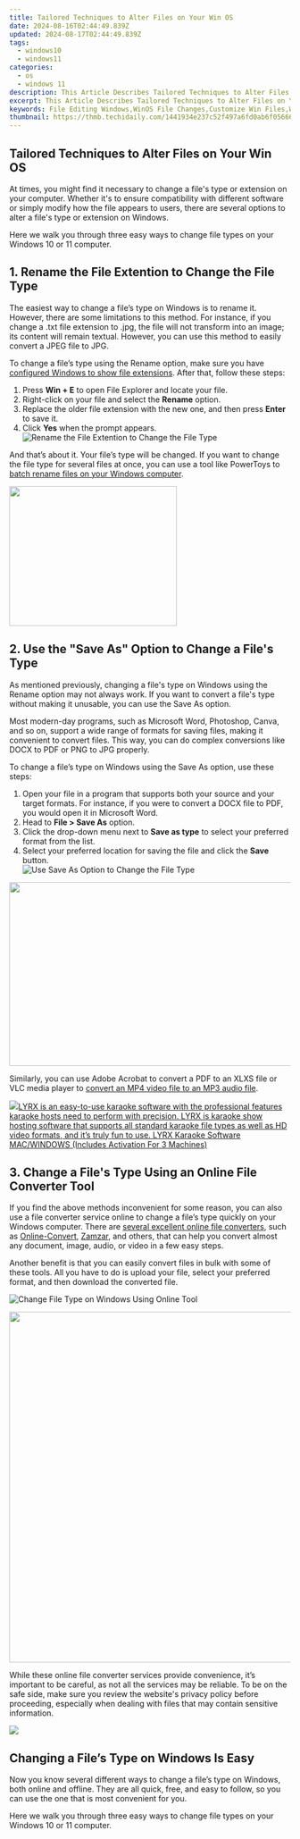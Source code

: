 ```yaml
---
title: Tailored Techniques to Alter Files on Your Win OS
date: 2024-08-16T02:44:49.839Z
updated: 2024-08-17T02:44:49.839Z
tags:
  - windows10
  - windows11
categories:
  - os
  - windows 11
description: This Article Describes Tailored Techniques to Alter Files on Your Win OS
excerpt: This Article Describes Tailored Techniques to Alter Files on Your Win OS
keywords: File Editing Windows,WinOS File Changes,Customize Win Files,Windows File Tweaks,Personalized Win Edits,Modify Windows Files,Adjust OS File Settings
thumbnail: https://thmb.techidaily.com/1441934e237c52f497a6fd0ab6f056661ecffacc05322a198ecbbd0ad48fbaf8.jpg
---
```


## Tailored Techniques to Alter Files on Your Win OS

 At times, you might find it necessary to change a file's type or extension on your computer. Whether it's to ensure compatibility with different software or simply modify how the file appears to users, there are several options to alter a file's type or extension on Windows.

 Here we walk you through three easy ways to change file types on your Windows 10 or 11 computer.

## 1\. Rename the File Extention to Change the File Type

 The easiest way to change a file’s type on Windows is to rename it. However, there are some limitations to this method. For instance, if you change a .txt file extension to .jpg, the file will not transform into an image; its content will remain textual. However, you can use this method to easily convert a JPEG file to JPG.

 To change a file’s type using the Rename option, make sure you have [configured Windows to show file extensions](https://www.makeuseof.com/ways-to-make-windows-10-show-file-extensions/). After that, follow these steps:

1. Press **Win + E** to open File Explorer and locate your file.
2. Right-click on your file and select the **Rename** option.
3. Replace the older file extension with the new one, and then press **Enter** to save it.
4. Click **Yes** when the prompt appears.  
![Rename the File Extention to Change the File Type](https://static1.makeuseofimages.com/wordpress/wp-content/uploads/2023/08/rename-the-file-extention-to-change-the-file-type.jpg)

 And that’s about it. Your file’s type will be changed. If you want to change the file type for several files at once, you can use a tool like PowerToys to [batch rename files on your Windows computer](https://www.makeuseof.com/batch-rename-files-powertoys-powerrename/).

<!-- affiliate ads begin -->
<a href="https://united.elfm.net/c/5597632/748964/4704" target="_top" id="748964"><img src="//a.impactradius-go.com/display-ad/4704-748964" border="0" alt="" width="300" height="250"/></a><img height="0" width="0" src="https://united.elfm.net/i/5597632/748964/4704" style="position:absolute;visibility:hidden;" border="0" />
<!-- affiliate ads end -->
## 2\. Use the "Save As" Option to Change a File's Type

 As mentioned previously, changing a file's type on Windows using the Rename option may not always work. If you want to convert a file's type without making it unusable, you can use the Save As option.

 Most modern-day programs, such as Microsoft Word, Photoshop, Canva, and so on, support a wide range of formats for saving files, making it convenient to convert files. This way, you can do complex conversions like DOCX to PDF or PNG to JPG properly.

 To change a file’s type on Windows using the Save As option, use these steps:

1. Open your file in a program that supports both your source and your target formats. For instance, if you were to convert a DOCX file to PDF, you would open it in Microsoft Word.
2. Head to **File > Save As** option.
3. Click the drop-down menu next to **Save as type** to select your preferred format from the list.
4. Select your preferred location for saving the file and click the **Save** button.  
![Use Save As Option to Change the File Type](https://static1.makeuseofimages.com/wordpress/wp-content/uploads/2023/08/use-save-as-option-to-change-the-file-type.jpg)
<!-- affiliate ads begin -->
<a href="https://ursime.pxf.io/c/5597632/2092236/16384" target="_top" id="2092236"><img src="//a.impactradius-go.com/display-ad/16384-2092236" border="0" alt="" width="1920" height="329"/></a><img height="0" width="0" src="https://imp.pxf.io/i/5597632/2092236/16384" style="position:absolute;visibility:hidden;" border="0" />
<!-- affiliate ads end -->

 Similarly, you can use Adobe Acrobat to convert a PDF to an XLXS file or VLC media player to [convert an MP4 video file to an MP3 audio file](https://www.makeuseof.com/how-to-convert-mp4-to-mp3/).

<!-- affiliate ads begin -->
<a href="https://shop.pcdj.com/order/checkout.php?PRODS=4698998&QTY=1&AFFILIATE=108875&CART=1"> <img src="https://secure.avangate.com/images/merchant/47f4b6321e9fd8e8f7326a6adc1a7c1e/products/MacBook_Pro_lyrx-withsinger-tv.png" border="0">LYRX is an easy-to-use karaoke software with the professional features karaoke hosts need to perform with precision. LYRX is karaoke show hosting software that supports all standard karaoke file types as well as HD video formats, and it’s truly fun to use. 
LYRX Karaoke Software MAC/WINDOWS (Includes Activation For 3 Machines)</a>
<!-- affiliate ads end -->
## 3\. Change a File's Type Using an Online File Converter Tool

 If you find the above methods inconvenient for some reason, you can also use a file converter service online to change a file’s type quickly on your Windows computer. There are [several excellent online file converters](https://www.makeuseof.com/tag/free-online-file-converters/), such as [Online-Convert](https://www.online-convert.com/), [Zamzar](https://www.zamzar.com/), and others, that can help you convert almost any document, image, audio, or video in a few easy steps.

 Another benefit is that you can easily convert files in bulk with some of these tools. All you have to do is upload your file, select your preferred format, and then download the converted file.

![Change File Type on Windows Using Online Tool](https://static1.makeuseofimages.com/wordpress/wp-content/uploads/2023/08/change-file-type-on-windows-using-online-tool.jpg)
<!-- affiliate ads begin -->
<a href="https://versadesk.pxf.io/c/5597632/1892107/21290" target="_top" id="1892107"><img src="//a.impactradius-go.com/display-ad/21290-1892107" border="0" alt="" width="1200" height="628"/></a><img height="0" width="0" src="https://imp.pxf.io/i/5597632/1892107/21290" style="position:absolute;visibility:hidden;" border="0" />
<!-- affiliate ads end -->

 While these online file converter services provide convenience, it’s important to be careful, as not all the services may be reliable. To be on the safe side, make sure you review the website's privacy policy before proceeding, especially when dealing with files that may contain sensitive information.

<!-- affiliate ads begin -->
<a href="https://secure.2checkout.com/order/checkout.php?PRODS=4620780&QTY=1&AFFILIATE=108875&CART=1"><img src="https://secure.avangate.com/images/merchant/07dd4d5a72f5740ef0f035f201951476/728__90banner.jpg" border="0"></a>
<!-- affiliate ads end -->
## Changing a File’s Type on Windows Is Easy

 Now you know several different ways to change a file’s type on Windows, both online and offline. They are all quick, free, and easy to follow, so you can use the one that is most convenient for you.

 Here we walk you through three easy ways to change file types on your Windows 10 or 11 computer.



<ins class="adsbygoogle"
      style="display:block"
      data-ad-client="ca-pub-7571918770474297"
      data-ad-slot="8358498916"
      data-ad-format="auto"
      data-full-width-responsive="true"></ins>